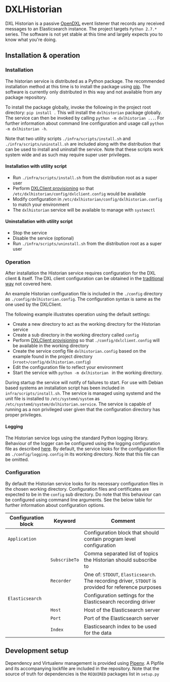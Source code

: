 # DXLHistorian

DXL Historian is a passive [OpenDXL](https://www.opendxl.com/) event listener that records any received messages to an Elasticsearch instance. The project targets `Python 2.7.*` series. The software is not yet stable at this time and largely expects you to know what you're doing.

## Installation & operation

### Installation

The historian service is distributed as a Python package. The recommended installation method at this time is to install the package using [pip](https://pip.pypa.io/en/stable/). The software is currently only distributed in this way and not available from any package repository.

To install the package globally, invoke the following in the project root directory: `pip install .` This will install the `dxlhistorian` package globally. The service can then be invoked by calling `python -m dxlhistorian ...`. For further information about command line configuration and usage call `python -m dxlhistorian -h`.

Note that two utility scripts `./infra/scripts/install.sh` and `./infra/scripts/uninstall.sh` are included along with the distribution that can be used to install and uninstall the service. Note that these scripts work system wide and as such may require super user privileges.

#### Installation with utility script

* Run `./infra/scripts/install.sh` from the distribution root as a super user
* Perform [DXLClient provisioning](https://opendxl.github.io/opendxl-client-python/pydoc/provisioningoverview.html) so that `/etc/dxlhistorian/config/dxlclient.config` would be available
* Modify configuration in `/etc/dxlhistorian/config/dxlhistorian.config` to match your environment
* The `dxlhistorian` service will be available to manage with `systemctl`

#### Uninstallation with utility script

* Stop the service
* Disable the service (optional)
* Run `./infra/scripts/uninstall.sh` from the distribution root as a super user

### Operation

After installation the Historian service requires configuration for the DXL client & itself. The DXL client configuration can be obtained in the [traditional way](https://opendxl.github.io/opendxl-client-python/pydoc/provisioningoverview.html) not covered here.  

An example Historian configuration file is included in the `./config` directory as `./config/dxlhistorian.config`. The configuration syntax is same as the one used by the DXLClient.

The following example illustrates operation using the default settings:

* Create a new directory to act as the working directory for the Historian service
* Create a sub directory in the working directory called `config`
* Perform [DXLClient provisioning](https://opendxl.github.io/opendxl-client-python/pydoc/provisioningoverview.html) so that `./config/dxlclient.config` will be available in the working directory
* Create the service config file `dxlhistorian.config` based on the example found in the project directory (`<root>/config/dxlhistorian.config`)
* Edit the configuration file to reflect your environment
* Start the service with `python -m dxlhistorian ` in the working directory.

During startup the service will notify of failures to start. For use with Debian based systems an installation script has been included in `infra/scripts/install.sh`. The service is managed using systemd and the unit file is installed to `/etc/systemd/system` as `/etc/systemd/system/dxlhistorian.service`.
The service is capable of running as a non privileged user given that the configuration directory has proper privileges.


#### Logging

The Historian service logs using the standard Python logging library. Behaviour of the logger can be configured using
the logging configuration file as described [here](https://docs.python.org/2/library/logging.config.html#configuration-file-format).
By default, the service looks for the configuration file as `./config/logging.config` in its working directory. Note
that this file can be omitted.

### Configuration

By default the Historian service looks for its necessary configuration files in the chosen working directory. Configuration files and certificates are expected to be in the `config` sub directory. Do note that this behaviour can be configured using command line arguments. See the below table for further information about configuration options.

Configuration block     | Keyword           | Comment
------------------------|-------------------|---------
`Application`			| 					| Configuration block that should contain program level configuration
						| `SubscribeTo` 	| Comma separated list of topics the Historian should subscribe to
						| `Recorder`		| One of: `STDOUT`, `Elasticsearch`. The recording driver, `STDOUT` is provided for reference purposes
`Elasticsearch`		    |					| Configuration settings for the Elasticsearch recording driver
		    			| `Host`			| Host of the Elasticsearch server
						| `Port`			| Port of the Elasticsearch server
						| `Index`			| Elasticsearch index to be used for the data

## Development setup

Dependency and Virtualenv management is provided using [Pipenv](https://pipenv.readthedocs.io/en/latest/).
A Pipfile and its accompanying lockfile are included in the repository. Note that the source of truth for dependencies is the `REQUIRED` packages list in `setup.py`

